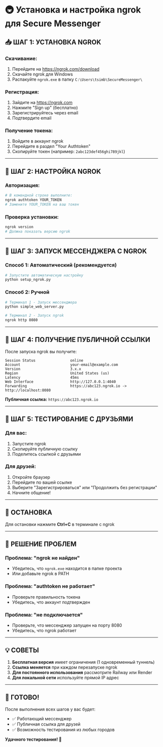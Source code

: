 # 🚇 Установка и настройка ngrok для Secure Messenger

## 📥 **ШАГ 1: УСТАНОВКА NGROK**

### **Скачивание:**
1. Перейдите на https://ngrok.com/download
2. Скачайте ngrok для Windows
3. Распакуйте `ngrok.exe` в папку `C:\Users\tsimb\SecureMessenger\`

### **Регистрация:**
1. Зайдите на https://ngrok.com
2. Нажмите "Sign up" (бесплатно)
3. Зарегистрируйтесь через email
4. Подтвердите email

### **Получение токена:**
1. Войдите в аккаунт ngrok
2. Перейдите в раздел "Your Authtoken"
3. Скопируйте токен (например: `2abc123def456ghi789jkl`)

---

## 🔧 **ШАГ 2: НАСТРОЙКА NGROK**

### **Авторизация:**
```bash
# В командной строке выполните:
ngrok authtoken YOUR_TOKEN
# Замените YOUR_TOKEN на ваш токен
```

### **Проверка установки:**
```bash
ngrok version
# Должна показать версию ngrok
```

---

## 🚀 **ШАГ 3: ЗАПУСК МЕССЕНДЖЕРА С NGROK**

### **Способ 1: Автоматический (рекомендуется)**
```bash
# Запустите автоматическую настройку
python setup_ngrok.py
```

### **Способ 2: Ручной**
```bash
# Терминал 1 - Запуск мессенджера
python simple_web_server.py

# Терминал 2 - Запуск ngrok
ngrok http 8080
```

---

## 📱 **ШАГ 4: ПОЛУЧЕНИЕ ПУБЛИЧНОЙ ССЫЛКИ**

После запуска ngrok вы получите:
```
Session Status                online
Account                       your-email@example.com
Version                       3.x.x
Region                        United States (us)
Latency                       45ms
Web Interface                 http://127.0.0.1:4040
Forwarding                    https://abc123.ngrok.io -> http://localhost:8080
```

**Публичная ссылка:** `https://abc123.ngrok.io`

---

## 👥 **ШАГ 5: ТЕСТИРОВАНИЕ С ДРУЗЬЯМИ**

### **Для вас:**
1. Запустите ngrok
2. Скопируйте публичную ссылку
3. Поделитесь ссылкой с друзьями

### **Для друзей:**
1. Откройте браузер
2. Перейдите по вашей ссылке
3. Выберите "Зарегистрироваться" или "Продолжить без регистрации"
4. Начните общение!

---

## 🛑 **ОСТАНОВКА**

Для остановки нажмите **Ctrl+C** в терминале с ngrok

---

## 🐛 **РЕШЕНИЕ ПРОБЛЕМ**

### **Проблема: "ngrok не найден"**
- Убедитесь, что `ngrok.exe` находится в папке проекта
- Или добавьте ngrok в PATH

### **Проблема: "authtoken не работает"**
- Проверьте правильность токена
- Убедитесь, что аккаунт подтвержден

### **Проблема: "не подключается"**
- Проверьте, что мессенджер запущен на порту 8080
- Убедитесь, что ngrok работает

---

## 💡 **СОВЕТЫ**

1. **Бесплатная версия** имеет ограничения (1 одновременный туннель)
2. **Ссылка меняется** при каждом перезапуске ngrok
3. **Для постоянного использования** рассмотрите Railway или Render
4. **Для локальной сети** используйте прямой IP адрес

---

## 🎉 **ГОТОВО!**

После выполнения всех шагов у вас будет:
- ✅ Работающий мессенджер
- ✅ Публичная ссылка для друзей
- ✅ Возможность тестирования из любых городов

**Удачного тестирования! 🚀**
